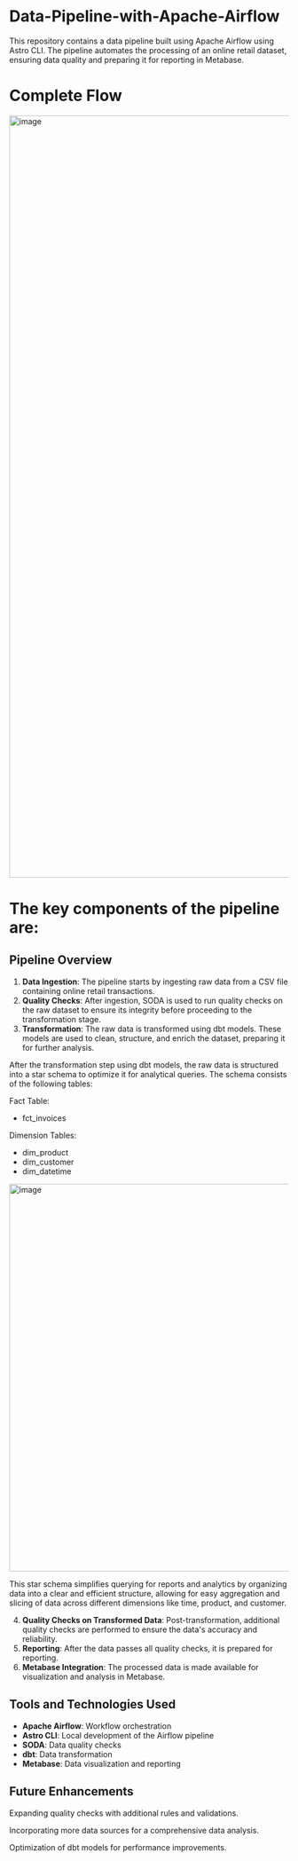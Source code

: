 # Data-Pipeline-with-Apache-Airflow

This repository contains a data pipeline built using Apache Airflow using Astro CLI. The pipeline automates the processing of an online retail dataset, ensuring data quality and preparing it for reporting in Metabase.

# Complete Flow

<img width="1374" alt="image" src="https://github.com/user-attachments/assets/6a5abfc8-ddf2-4f8e-8fa7-df368e3f556c">



# The key components of the pipeline are:

## Pipeline Overview
1. **Data Ingestion**:             The pipeline starts by ingesting raw data from a CSV file containing online retail transactions.
2. **Quality Checks**:             After ingestion, SODA is used to run quality checks on the raw dataset to ensure its integrity before proceeding to the transformation stage.
3. **Transformation**:             The raw data is transformed using dbt models. These models are used to clean, structure, and enrich the dataset, preparing it for further analysis.

After the transformation step using dbt models, the raw data is structured into a star schema to optimize it for analytical queries.
The schema consists of the following tables:

Fact Table:
  - fct_invoices

Dimension Tables:
  - dim_product
  - dim_customer
  - dim_datetime

<img width="699" alt="image" src="https://github.com/user-attachments/assets/3405502e-66a1-4f9c-abf3-5f8b0c7246ed">

This star schema simplifies querying for reports and analytics by organizing data into a clear and efficient structure, allowing for easy aggregation and slicing of data across different dimensions like time, product, and customer.

4. **Quality Checks on Transformed Data**: Post-transformation, additional quality checks are performed to ensure the data's accuracy and reliability.
5. **Reporting**:                          After the data passes all quality checks, it is prepared for reporting.
6. **Metabase Integration**:               The processed data is made available for visualization and analysis in Metabase.

## Tools and Technologies Used

- **Apache Airflow**:                     Workflow orchestration
- **Astro CLI**:                          Local development of the Airflow pipeline
- **SODA**:                               Data quality checks
- **dbt**:                                Data transformation
- **Metabase**:                           Data visualization and reporting

## Future Enhancements

Expanding quality checks with additional rules and validations.

Incorporating more data sources for a comprehensive data analysis.

Optimization of dbt models for performance improvements.
